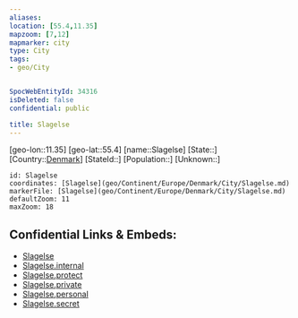 ```yaml
---
aliases: 
location: [55.4,11.35]
mapzoom: [7,12] 
mapmarker: city 
type: City
tags:
- geo/City


SpocWebEntityId: 34316
isDeleted: false
confidential: public

title: Slagelse
---
```

[geo-lon::11.35]
[geo-lat::55.4]
[name::Slagelse]
[State::]
[Country::[Denmark](geo/Continent/Europe/Denmark.md)]
[StateId::]
[Population::]
[Unknown::]


```leaflet
id: Slagelse
coordinates: [Slagelse](geo/Continent/Europe/Denmark/City/Slagelse.md)
markerFile: [Slagelse](geo/Continent/Europe/Denmark/City/Slagelse.md)
defaultZoom: 11 
maxZoom: 18
```


## Confidential Links & Embeds: 
- [Slagelse](../../../../../../_public/geo/Continent/Europe/Denmark/City/Slagelse.md) 
- [Slagelse.internal](../../../../../../_internal/geo/Continent/Europe/Denmark/City/Slagelse.internal.md) 
- [Slagelse.protect](../../../../../../_protect/geo/Continent/Europe/Denmark/City/Slagelse.protect.md) 
- [Slagelse.private](../../../../../../_private/geo/Continent/Europe/Denmark/City/Slagelse.private.md) 
- [Slagelse.personal](../../../../../../_personal/geo/Continent/Europe/Denmark/City/Slagelse.personal.md) 
- [Slagelse.secret](../../../../../../_secret/geo/Continent/Europe/Denmark/City/Slagelse.secret.md) 
